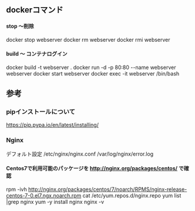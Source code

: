 ## dockerコマンド
#### stop 〜削除
docker stop webserver
docker rm webserver
docker rmi webserver

#### build 〜 コンテナログイン
docker build -t webserver .
docker run -d -p 80:80 --name webserver webserver
docker start webserver
docker exec -it webserver /bin/bash


## 参考
### pipインストールについて
https://pip.pypa.io/en/latest/installing/

### Nginx
デフォルト設定
/etc/nginx/nginx.conf
/var/log/nginx/error.log

#### Centos7で利用可能のパッケージを http://nginx.org/packages/centos/ で確認
rpm -ivh http://nginx.org/packages/centos/7/noarch/RPMS/nginx-release-centos-7-0.el7.ngx.noarch.rpm
cat /etc/yum.repos.d/nginx.repo
yum list |grep nginx
yum -y install nginx
nginx -v

